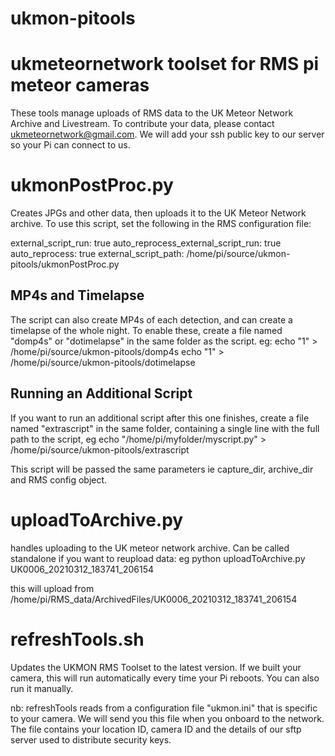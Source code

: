 # ukmon-pitools
ukmeteornetwork toolset for RMS pi meteor cameras
=================================================

These tools manage uploads of RMS data to the UK Meteor Network Archive and Livestream.
To contribute your data, please contact ukmeteornetwork@gmail.com. We will add your 
ssh public key to our server so your Pi can connect to us. 

ukmonPostProc.py
================
Creates JPGs and other data, then uploads it to the UK Meteor Network archive. 
To use this script, set the following in the RMS configuration file:

external_script_run: true
auto_reprocess_external_script_run: true
auto_reprocess: true
external_script_path: /home/pi/source/ukmon-pitools/ukmonPostProc.py

MP4s and Timelapse
------------------
The script can also create MP4s of each detection, and can create a timelapse of the  whole night. 
To enable these, create a file named "domp4s" or "dotimelapse" in the same folder as the script. eg:
echo "1" > /home/pi/source/ukmon-pitools/domp4s
echo "1" > /home/pi/source/ukmon-pitools/dotimelapse

Running an Additional Script
----------------------------
If you want to run an additional script after this one finishes, create a file named "extrascript" in the same folder, containing a single line with the full path to the script, eg
echo "/home/pi/myfolder/myscript.py" > /home/pi/source/ukmon-pitools/extrascript

This script will be passed the same parameters ie capture_dir, archive_dir and RMS config object. 

uploadToArchive.py
==================
handles uploading to the UK meteor network archive. Can be called standalone if you want to reupload data:
eg
python uploadToArchive.py UK0006_20210312_183741_206154

this will upload from /home/pi/RMS_data/ArchivedFiles/UK0006_20210312_183741_206154

refreshTools.sh
===============
Updates the UKMON RMS Toolset to the latest version. If we built your camera, this will run automatically
every time your Pi reboots. You can also run it manually. 

nb: refreshTools reads from a configuration file "ukmon.ini" that is specific to your camera. We will send
you this file when you onboard to the network. The file contains your location ID, camera ID and the
details of our sftp server used to distribute security keys. 

